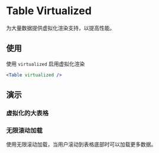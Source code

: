 # Table Virtualized

为大量数据提供虚拟化渲染支持，以提高性能。

## 使用

<!--{include:<import-guide>}-->

使用 `virtualized` 启用虚拟化渲染

```jsx
<Table virtualized />
```

## 演示

### 虚拟化的大表格

<!--{include:`virtualized.md`}-->

### 无限滚动加载

使用无限滚动加载，当用户滚动到表格底部时可以加载更多数据。

<!--{include:`infinite-loader.md`}-->
